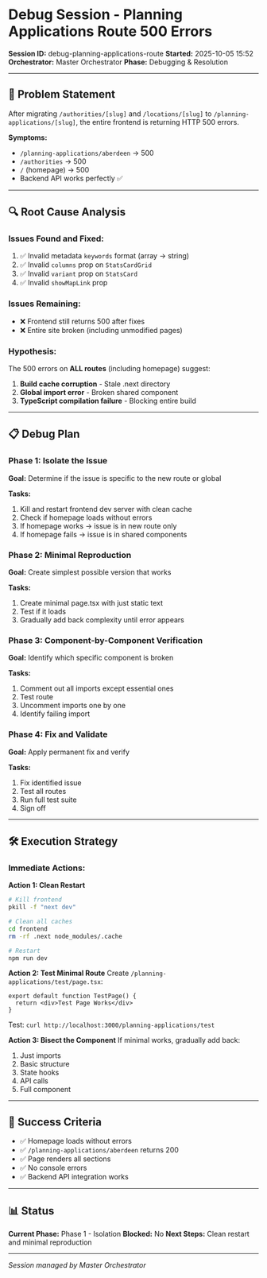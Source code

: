 # Debug Session - Planning Applications Route 500 Errors
**Session ID:** debug-planning-applications-route
**Started:** 2025-10-05 15:52
**Orchestrator:** Master Orchestrator
**Phase:** Debugging & Resolution

---

## 🎯 Problem Statement

After migrating `/authorities/[slug]` and `/locations/[slug]` to `/planning-applications/[slug]`, the entire frontend is returning HTTP 500 errors.

**Symptoms:**
- `/planning-applications/aberdeen` → 500
- `/authorities` → 500
- `/` (homepage) → 500
- Backend API works perfectly ✅

---

## 🔍 Root Cause Analysis

### Issues Found and Fixed:
1. ✅ Invalid metadata `keywords` format (array → string)
2. ✅ Invalid `columns` prop on `StatsCardGrid`
3. ✅ Invalid `variant` prop on `StatsCard`
4. ✅ Invalid `showMapLink` prop

### Issues Remaining:
- ❌ Frontend still returns 500 after fixes
- ❌ Entire site broken (including unmodified pages)

### Hypothesis:
The 500 errors on **ALL routes** (including homepage) suggest:
1. **Build cache corruption** - Stale .next directory
2. **Global import error** - Broken shared component
3. **TypeScript compilation failure** - Blocking entire build

---

## 📋 Debug Plan

### Phase 1: Isolate the Issue
**Goal:** Determine if the issue is specific to the new route or global

**Tasks:**
1. Kill and restart frontend dev server with clean cache
2. Check if homepage loads without errors
3. If homepage works → issue is in new route only
4. If homepage fails → issue is in shared components

### Phase 2: Minimal Reproduction
**Goal:** Create simplest possible version that works

**Tasks:**
1. Create minimal page.tsx with just static text
2. Test if it loads
3. Gradually add back complexity until error appears

### Phase 3: Component-by-Component Verification
**Goal:** Identify which specific component is broken

**Tasks:**
1. Comment out all imports except essential ones
2. Test route
3. Uncomment imports one by one
4. Identify failing import

### Phase 4: Fix and Validate
**Goal:** Apply permanent fix and verify

**Tasks:**
1. Fix identified issue
2. Test all routes
3. Run full test suite
4. Sign off

---

## 🛠️ Execution Strategy

### Immediate Actions:

**Action 1: Clean Restart**
```bash
# Kill frontend
pkill -f "next dev"

# Clean all caches
cd frontend
rm -rf .next node_modules/.cache

# Restart
npm run dev
```

**Action 2: Test Minimal Route**
Create `/planning-applications/test/page.tsx`:
```tsx
export default function TestPage() {
  return <div>Test Page Works</div>
}
```

Test: `curl http://localhost:3000/planning-applications/test`

**Action 3: Bisect the Component**
If minimal works, gradually add back:
1. Just imports
2. Basic structure
3. State hooks
4. API calls
5. Full component

---

## 🎯 Success Criteria

- ✅ Homepage loads without errors
- ✅ `/planning-applications/aberdeen` returns 200
- ✅ Page renders all sections
- ✅ No console errors
- ✅ Backend API integration works

---

## 📊 Status

**Current Phase:** Phase 1 - Isolation
**Blocked:** No
**Next Steps:** Clean restart and minimal reproduction

---

*Session managed by Master Orchestrator*
